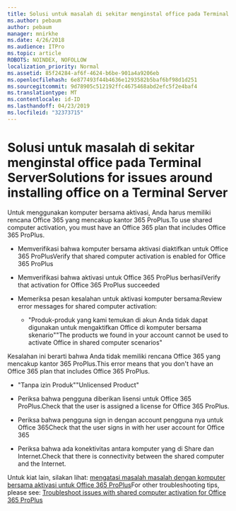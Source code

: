 ```yaml
---
title: Solusi untuk masalah di sekitar menginstal office pada Terminal Server
ms.author: pebaum
author: pebaum
manager: mnirkhe
ms.date: 4/26/2018
ms.audience: ITPro
ms.topic: article
ROBOTS: NOINDEX, NOFOLLOW
localization_priority: Normal
ms.assetid: 85f24284-af6f-4624-b6be-901a4a9206eb
ms.openlocfilehash: 6e877493f44b4636e1293582b5baf6bf98d1d251
ms.sourcegitcommit: 9d78905c512192ffc4675468abd2efc5f2e4baf4
ms.translationtype: MT
ms.contentlocale: id-ID
ms.lasthandoff: 04/23/2019
ms.locfileid: "32373715"
---
```

# <a name="solutions-for-issues-around-installing-office-on-a-terminal-server"></a><span data-ttu-id="bbec9-102">Solusi untuk masalah di sekitar menginstal office pada Terminal Server</span><span class="sxs-lookup"><span data-stu-id="bbec9-102">Solutions for issues around installing office on a Terminal Server</span></span>

<span data-ttu-id="bbec9-103">Untuk menggunakan komputer bersama aktivasi, Anda harus memiliki rencana Office 365 yang mencakup kantor 365 ProPlus.</span><span class="sxs-lookup"><span data-stu-id="bbec9-103">To use shared computer activation, you must have an Office 365 plan that includes Office 365 ProPlus.</span></span>
  
- <span data-ttu-id="bbec9-104">Memverifikasi bahwa komputer bersama aktivasi diaktifkan untuk Office 365 ProPlus</span><span class="sxs-lookup"><span data-stu-id="bbec9-104">Verify that shared computer activation is enabled for Office 365 ProPlus</span></span>
    
- <span data-ttu-id="bbec9-105">Memverifikasi bahwa aktivasi untuk Office 365 ProPlus berhasil</span><span class="sxs-lookup"><span data-stu-id="bbec9-105">Verify that activation for Office 365 ProPlus succeeded</span></span>
    
- <span data-ttu-id="bbec9-106">Memeriksa pesan kesalahan untuk aktivasi komputer bersama:</span><span class="sxs-lookup"><span data-stu-id="bbec9-106">Review error messages for shared computer activation:</span></span>
    
  - <span data-ttu-id="bbec9-107">"Produk-produk yang kami temukan di akun Anda tidak dapat digunakan untuk mengaktifkan Office di komputer bersama skenario"</span><span class="sxs-lookup"><span data-stu-id="bbec9-107">"The products we found in your account cannot be used to activate Office in shared computer scenarios"</span></span>
  
<span data-ttu-id="bbec9-108">Kesalahan ini berarti bahwa Anda tidak memiliki rencana Office 365 yang mencakup kantor 365 ProPlus.</span><span class="sxs-lookup"><span data-stu-id="bbec9-108">This error means that you don't have an Office 365 plan that includes Office 365 ProPlus.</span></span>
    
  - <span data-ttu-id="bbec9-109">"Tanpa izin Produk"</span><span class="sxs-lookup"><span data-stu-id="bbec9-109">"Unlicensed Product"</span></span>
    
  - <span data-ttu-id="bbec9-110">Periksa bahwa pengguna diberikan lisensi untuk Office 365 ProPlus.</span><span class="sxs-lookup"><span data-stu-id="bbec9-110">Check that the user is assigned a license for Office 365 ProPlus.</span></span>
    
  - <span data-ttu-id="bbec9-111">Periksa bahwa pengguna sign in dengan account pengguna nya untuk Office 365</span><span class="sxs-lookup"><span data-stu-id="bbec9-111">Check that the user signs in with her user account for Office 365</span></span>
    
  - <span data-ttu-id="bbec9-112">Periksa bahwa ada konektivitas antara komputer yang di Share dan Internet.</span><span class="sxs-lookup"><span data-stu-id="bbec9-112">Check that there is connectivity between the shared computer and the Internet.</span></span>
    
<span data-ttu-id="bbec9-113">Untuk kiat lain, silakan lihat: [mengatasi masalah masalah dengan komputer bersama aktivasi untuk Office 365 ProPlus](https://docs.microsoft.com/DeployOffice/troubleshoot-issues-with-shared-computer-activation-for-office-365-proplus)</span><span class="sxs-lookup"><span data-stu-id="bbec9-113">For other troubleshooting tips, please see: [Troubleshoot issues with shared computer activation for Office 365 ProPlus](https://docs.microsoft.com/DeployOffice/troubleshoot-issues-with-shared-computer-activation-for-office-365-proplus)</span></span>
  

